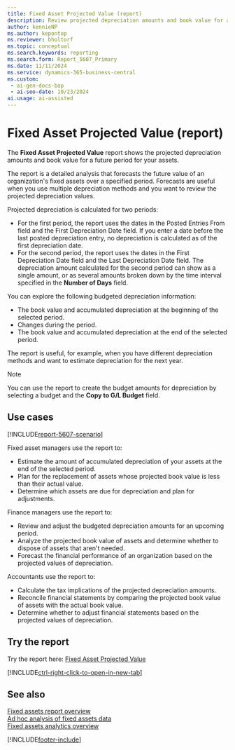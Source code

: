 ```yaml
---
title: Fixed Asset Projected Value (report)
description: Review projected depreciation amounts and book value for a future period for your fixed assets.
author: kennieNP
ms.author: kepontop
ms.reviewer: bholtorf
ms.topic: conceptual
ms.search.keywords: reporting
ms.search.form: Report_5607_Primary
ms.date: 11/11/2024
ms.service: dynamics-365-business-central
ms.custom:
 - ai-gen-docs-bap
 - ai-seo-date: 10/23/2024
ai.usage: ai-assisted
---
```


# Fixed Asset Projected Value (report)

The **Fixed Asset Projected Value** report shows the projected depreciation amounts and book value for a future period for your assets.

The report is a detailed analysis that forecasts the future value of an organization's fixed assets over a specified period. Forecasts are useful when you use multiple depreciation methods and you want to review the projected depreciation values.

Projected depreciation is calculated for two periods:

- For the first period, the report uses the dates in the Posted Entries From field and the First Depreciation Date field. If you enter a date before the last posted depreciation entry, no depreciation is calculated as of the first depreciation date.
- For the second period, the report uses the dates in the First Depreciation Date field and the Last Depreciation Date field. The depreciation amount calculated for the second period can show as a single amount, or as several amounts broken down by the time interval specified in the **Number of Days** field.

You can explore the following budgeted depreciation information:

- The book value and accumulated depreciation at the beginning of the selected period.
- Changes during the period.
- The book value and accumulated depreciation at the end of the selected period.

The report is useful, for example, when you have different depreciation methods and want to estimate depreciation for the next year.

> [!NOTE]
> You can use the report to create the budget amounts for depreciation by selecting a budget and the **Copy to G/L Budget** field.

## Use cases

[!INCLUDE[report-5607-scenario](../includes/report-5607-scenario-include.md)]

<!-- 

Prompt

Below is a report in an ERP system. Provide 3-4 use cases for different personas working with fixed asset management or finance for fixed assets.

Format like this:    
  
As a <persona>, use the report to    
* use case 1  
* use case 2    

Do not capitalize the persona names. 

Do not start lines with "Use the data to"

## Report name
Fixed Asset Projected Value

## Report description
The *Fixed Asset Projected Value* report shows the projected depreciation amounts and book value for a future period for your assets. 
The report is a detailed analysis that forecasts the future value of an organization's fixed assets over a specified period. This is specially useful where there are multiple depreciation methods and there is need to review the projected values of depreciation.
You can see the following budgeted depreciation information: 
- The book value and accumulated depreciation at the beginning of the selected period. 
- Changes during the period. 
- The book value and accumulated depreciation at the end of the selected period.
The report is useful when you are using different depreciation methods for your assets and want to estimate next year's depreciation, for example. 
**Note:** You can use the report to create the budget amounts for depreciation by selecting a budget and the **Copy to G/L Budget** field.

### Use cases
See projected depreciation amounts and book value for a future period for your assets

Please include your data sources and URLs

-->

Fixed asset managers use the report to:

- Estimate the amount of accumulated depreciation of your assets at the end of the selected period.
- Plan for the replacement of assets whose projected book value is less than their actual value.
- Determine which assets are due for depreciation and plan for adjustments.

Finance managers use the report to:

- Review and adjust the budgeted depreciation amounts for an upcoming period.
- Analyze the projected book value of assets and determine whether to dispose of assets that aren't needed.
- Forecast the financial performance of an organization based on the projected values of depreciation.

Accountants use the report to:

- Calculate the tax implications of the projected depreciation amounts.
- Reconcile financial statements by comparing the projected book value of assets with the actual book value.
- Determine whether to adjust financial statements based on the projected values of depreciation.

## Try the report

Try the report here: [Fixed Asset Projected Value](https://businesscentral.dynamics.com?report=5607)

[!INCLUDE[ctrl-right-click-to-open-in-new-tab](../includes/ctrl-right-click-to-open-in-new-tab.md)]

## See also

[Fixed assets report overview](../fa-reports.md)  
[Ad hoc analysis of fixed assets data](../ad-hoc-analysis-fa.md)  
[Fixed assets analytics overview](../fa-analytics-overview.md)  

[!INCLUDE[footer-include](../includes/footer-banner.md)]